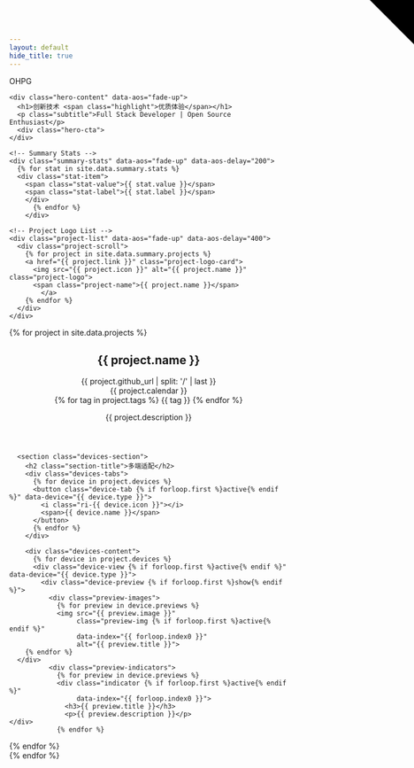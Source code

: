 ```yaml
---
layout: default
hide_title: true
---
```

<meta name="viewport" content="width=device-width, initial-scale=1.0, maximum-scale=1.0, user-scalable=no, viewport-fit=cover">
<!-- 在文件顶部添加样式链接 -->
<link rel="stylesheet" href="{{ '/assets/css/style.css' | relative_url }}">
<link rel="stylesheet" href="{{ '/assets/css/main.css' | relative_url }}">
<link rel="stylesheet" href="https://cdnjs.cloudflare.com/ajax/libs/aos/2.3.4/aos.css" />
<script src="https://cdnjs.cloudflare.com/ajax/libs/aos/2.3.4/aos.js"></script>

<!-- 在文件顶部添加 -->
<link rel="preconnect" href="https://fonts.googleapis.com">
<link rel="preconnect" href="https://fonts.gstatic.com" crossorigin>
<link href="https://fonts.googleapis.com/css2?family=Inter:wght@400;500;600;700&display=swap" rel="stylesheet">
<link href="https://cdn.jsdelivr.net/npm/remixicon@3.5.0/fonts/remixicon.css" rel="stylesheet">
<canvas id="bgCanvas" class="background-canvas"></canvas>

<!-- Hero Section -->
<div class="hero">
      <!-- GitHub Corner -->
<a href="https://github.com/OHPG" class="github-corner" aria-label="View on GitHub">
  <svg width="80" height="80" viewBox="0 0 250 250" style="fill:var(--primary); color:#000; position: absolute; top: 0; border: 0; right: 0;" aria-hidden="true">
    <path d="M0,0 L115,115 L130,115 L142,142 L250,250 L250,0 Z"></path>
    <path d="M128.3,109.0 C113.8,99.7 119.0,89.6 119.0,89.6 C122.0,82.7 120.5,78.6 120.5,78.6 C119.2,72.0 123.4,76.3 123.4,76.3 C127.3,80.9 125.5,87.3 125.5,87.3 C122.9,97.6 130.6,101.9 134.4,103.2" fill="currentColor" style="transform-origin: 130px 106px;" class="octo-arm"></path>
    <path d="M115.0,115.0 C114.9,115.1 118.7,116.5 119.8,115.4 L133.7,101.6 C136.9,99.2 139.9,98.4 142.2,98.6 C133.8,88.0 127.5,74.4 143.8,58.0 C148.5,53.4 154.0,51.2 159.7,51.0 C160.3,49.4 163.2,43.6 171.4,40.1 C171.4,40.1 176.1,42.5 178.8,56.2 C183.1,58.6 187.2,61.8 190.9,65.4 C194.5,69.0 197.7,73.2 200.1,77.6 C213.8,80.2 216.3,84.9 216.3,84.9 C212.7,93.1 206.9,96.0 205.4,96.6 C205.1,102.4 203.0,107.8 198.3,112.5 C181.9,128.9 168.3,122.5 157.7,114.1 C157.9,116.9 156.7,120.9 152.7,124.9 L141.0,136.5 C139.8,137.7 141.6,141.9 141.8,141.8 Z" fill="currentColor" class="octo-body"></path>
  </svg>
</a>
  <div class="container">
    <nav class="nav">
      <div class="logo">OHPG</div>
    </nav>
    
    <div class="hero-content" data-aos="fade-up">
      <h1>创新技术 <span class="highlight">优质体验</span></h1>
      <p class="subtitle">Full Stack Developer | Open Source Enthusiast</p>
      <div class="hero-cta">
    </div>
  </div>

    <!-- Summary Stats -->
    <div class="summary-stats" data-aos="fade-up" data-aos-delay="200">
      {% for stat in site.data.summary.stats %}
      <div class="stat-item">
        <span class="stat-value">{{ stat.value }}</span>
        <span class="stat-label">{{ stat.label }}</span>
        </div>
          {% endfor %}
        </div>
        
    <!-- Project Logo List -->
    <div class="project-list" data-aos="fade-up" data-aos-delay="400">
      <div class="project-scroll">
        {% for project in site.data.summary.projects %}
        <a href="{{ project.link }}" class="project-logo-card">
          <img src="{{ project.icon }}" alt="{{ project.name }}" class="project-logo">
          <span class="project-name">{{ project.name }}</span>
            </a>
        {% endfor %}
      </div>
    </div>
  </div>
    </div>

<!-- Projects Section -->
<section id="projects" class="projects-section">
  <div class="container">
  {% for project in site.data.projects %}
  <div class="project-showcase" data-aos="fade-up" id="{{ project.name }}">
      <header class="project-header">
        <h1 class="project-title">{{ project.name }}</h1>
        <div class="project-meta">
          <div class="meta-item">
            <i class="ri-github-fill"></i>
            <span>{{ project.github_url | split: '/' | last }}</span>
  </div>
          <div class="meta-item">
            <i class="ri-calendar-line"></i>
            <span>{{ project.calendar }}</span>
  </div>
    </div>
        <div class="tag-list">
          {% for tag in project.tags %}
          <span class="tag">{{ tag }}</span>
    {% endfor %}
  </div>
        <p class="project-description">{{ project.description }}</p>
      </header>

      <section class="devices-section">
        <h2 class="section-title">多端适配</h2>
        <div class="devices-tabs">
          {% for device in project.devices %}
          <button class="device-tab {% if forloop.first %}active{% endif %}" data-device="{{ device.type }}">
            <i class="ri-{{ device.icon }}"></i>
            <span>{{ device.name }}</span>
          </button>
          {% endfor %}
        </div>
        
        <div class="devices-content">
          {% for device in project.devices %}
          <div class="device-view {% if forloop.first %}active{% endif %}" data-device="{{ device.type }}">
            <div class="device-preview {% if forloop.first %}show{% endif %}">
              <div class="preview-images">
                {% for preview in device.previews %}
                <img src="{{ preview.image }}"
                     class="preview-img {% if forloop.first %}active{% endif %}"
                     data-index="{{ forloop.index0 }}"
                     alt="{{ preview.title }}">
        {% endfor %}
      </div>
              <div class="preview-indicators">
                {% for preview in device.previews %}
                <div class="indicator {% if forloop.first %}active{% endif %}"
                     data-index="{{ forloop.index0 }}">
                  <h3>{{ preview.title }}</h3>
                  <p>{{ preview.description }}</p>
    </div>
                {% endfor %}
  </div>
    </div>
  </div>
  {% endfor %}
  </div>
</section>
    </div>
    {% endfor %}
  </div>
</section>

<script>
  document.addEventListener('DOMContentLoaded', function() {
    // 初始化 AOS
    AOS.init({
      duration: 1000,
      once: true
    });

     // 设备类型切换
    const deviceTabs = document.querySelectorAll('.device-tab');
    deviceTabs.forEach(tab => {
        tab.addEventListener('click', function(e) {
            // 获取当前 tab 的索引位置
            const tabContainer = tab.closest('.devices-tabs');
            const tabs = Array.from(tabContainer.querySelectorAll('.device-tab'));
            const clickedIndex = tabs.indexOf(tab);
            
            // 设置 data-active 属性
            tabContainer.setAttribute('data-active', clickedIndex.toString());

            // 创建波纹效果
            const ripple = document.createElement('span');
            ripple.classList.add('ripple');
            const rect = tab.getBoundingClientRect();
            const x = e.clientX - rect.left;
            const y = e.clientY - rect.top;
            ripple.style.left = x + 'px';
            ripple.style.top = y + 'px';
            tab.appendChild(ripple);
            
            // 移除旧的波纹
            setTimeout(() => ripple.remove(), 800);

            const device = tab.dataset.device;
            const container = tab.closest('.devices-section');
            
            // 更新标签状态
            container.querySelectorAll('.device-tab').forEach(t => t.classList.remove('active'));
            tab.classList.add('active');
            
            // 更新设备视图
            const views = container.querySelectorAll('.device-view');
            const activeView = container.querySelector(`.device-view[data-device="${device}"]`);
            
            // 淡出当前视图
            views.forEach(view => {
                if (view !== activeView) {
                    view.querySelector('.device-preview')?.classList.remove('show');
                    setTimeout(() => {
                        view.classList.remove('active');
                    }, 300);
                }
            });

            // 淡入新视图
            if (activeView) {
                setTimeout(() => {
                    activeView.classList.add('active');
                    setTimeout(() => {
                        activeView.querySelector('.device-preview')?.classList.add('show');
                    }, 50);
                }, 300);
            }
        });
    });

    // 图片和指示器联动
    const indicators = document.querySelectorAll('.indicator');
    indicators.forEach(indicator => {
        indicator.addEventListener('click', () => {
            const index = indicator.dataset.index;
            const deviceView = indicator.closest('.device-view');
            
            // 更新指示器状态
            deviceView.querySelectorAll('.indicator').forEach(i => i.classList.remove('active'));
            indicator.classList.add('active');
            
            // 更新图片状态
            deviceView.querySelectorAll('.preview-img').forEach(img => {
                img.classList.remove('active');
                if (img.dataset.index === index) {
                    img.classList.add('active');
                }
            });
        });
    });

    // 添加hover时的光晕效果
    deviceTabs.forEach(tab => {
        tab.addEventListener('mousemove', function(e) {
            const rect = tab.getBoundingClientRect();
            const x = e.clientX - rect.left;
            const y = e.clientY - rect.top;
            
            tab.style.setProperty('--x', `${x}px`);
            tab.style.setProperty('--y', `${y}px`);
        });
    });
    
    // 背景动效增强
    const canvas = document.getElementById('bgCanvas');
    const ctx = canvas.getContext('2d');
    
    // 设置 canvas 尺寸
    function setCanvasSize() {
      canvas.width = window.innerWidth;
      canvas.height = window.innerHeight;
    }
    setCanvasSize();
    window.addEventListener('resize', setCanvasSize);

    // 简化的粒子类
    class Particle {
      constructor() {
        this.reset();
      }

      reset() {
        this.x = Math.random() * canvas.width;
        this.y = Math.random() * canvas.height;
        this.size = Math.random() * 2 + 0.5;
        this.speedX = (Math.random() - 0.5) * 0.5; // 降低速度
        this.speedY = (Math.random() - 0.5) * 0.5;
        this.opacity = Math.random() * 0.3 + 0.1; // 降低透明度
        this.color = this.getRandomColor();
      }

      getRandomColor() {
        const colors = [
          `rgba(59, 244, 251, ${this.opacity})`,
          `rgba(50, 255, 165, ${this.opacity})`
        ];
        return colors[Math.floor(Math.random() * colors.length)];
      }

      update() {
        this.x += this.speedX;
        this.y += this.speedY;
        
        // 简化的边界检查
        if (this.x < 0 || this.x > canvas.width || 
            this.y < 0 || this.y > canvas.height) {
          this.reset();
        }
      }

      draw() {
        ctx.beginPath();
        ctx.fillStyle = this.color;
        ctx.arc(this.x, this.y, this.size, 0, Math.PI * 2);
        ctx.fill();
      }
    }
        
    // 优化的连线函数
    function drawLines() {
            ctx.beginPath();
      for (let i = 0; i < particles.length; i += 2) { // 减少循环次数
        for (let j = i + 1; j < Math.min(i + 5, particles.length); j++) { // 限制连线数量
          const dx = particles[i].x - particles[j].x;
          const dy = particles[i].y - particles[j].y;
          const distance = dx * dx + dy * dy; // 避免开方运算
          const maxDistance = 10000; // 150 * 150

          if (distance < maxDistance) {
            ctx.moveTo(particles[i].x, particles[i].y);
            ctx.lineTo(particles[j].x, particles[j].y);
          }
        }
      }
      ctx.strokeStyle = 'rgba(59, 244, 251, 0.03)';
      ctx.stroke();
    }

    // 简化的鼠标交互
    let mouse = {
      x: null,
      y: null,
      radius: 100
    };

    function handleMouseInteraction() {
      if (!mouse.x || !mouse.y) return;
      
      for (let i = 0; i < particles.length; i += 2) { // 减少循环次数
        const particle = particles[i];
        const dx = particle.x - mouse.x;
        const dy = particle.y - mouse.y;
        const distance = dx * dx + dy * dy;
        
        if (distance < mouse.radius * mouse.radius) {
          particle.x += dx * 0.02;
          particle.y += dy * 0.02;
        }
      }
    }

    // 减少粒子数量
    const particles = [];
    const particleCount = Math.min(window.innerWidth / 20, 40); // 减少粒子数量

    for (let i = 0; i < particleCount; i++) {
      particles.push(new Particle());
    }

    // 优化的动画循环
    let animationFrameId;
    let lastTime = 0;
    const fps = 30; // 限制帧率
    const fpsInterval = 1000 / fps;
    function animate(currentTime) {
      animationFrameId = requestAnimationFrame(animate);

      // 控制帧率
      const elapsed = currentTime - lastTime;
      if (elapsed < fpsInterval) return;
      lastTime = currentTime - (elapsed % fpsInterval);

      // 使用半透明矩形而不是完全清除画布
      ctx.fillStyle = 'rgba(0, 0, 0, 0.1)';
      ctx.fillRect(0, 0, canvas.width, canvas.height);
      
      // 更新和绘制粒子
      particles.forEach(particle => {
        particle.update();
        particle.draw();
    });

      // 绘制连线
      drawLines();
      
      // 处理鼠标交互
      handleMouseInteraction();
    }

    // 事件监听器
    canvas.addEventListener('mousemove', function(event) {
      mouse.x = event.x;
      mouse.y = event.y;
    }, { passive: true });
    canvas.addEventListener('mouseleave', function() {
      mouse.x = null;
      mouse.y = null;
    });

    // 优化的触摸事件
    canvas.addEventListener('touchmove', function(event) {
      mouse.x = event.touches[0].clientX;
      mouse.y = event.touches[0].clientY;
    }, { passive: true });

    canvas.addEventListener('touchend', function() {
      mouse.x = null;
      mouse.y = null;
    });

    // 页面可见性优化
    document.addEventListener('visibilitychange', function() {
      if (document.hidden) {
        cancelAnimationFrame(animationFrameId);
      } else {
        lastTime = 0;
    animate();
      }
    });

    // 开始动画
    animate();

    // 初始化设备预览
    function initDevicePreview() {
      const deviceViews = document.querySelectorAll('.device-view');
      
      deviceViews.forEach(deviceView => {
        const indicators = deviceView.querySelectorAll('.indicator');
        const totalIndicators = indicators.length;
        
        indicators.forEach((indicator, index) => {
          // 计算弧形分布的角度
          const arcSpan = 60; // 总弧度范围
          const startAngle = -arcSpan / 2; // 起始角度
          const angleStep = arcSpan / (totalIndicators - 1 || 1); // 角度步进
          const angle = startAngle + (index * angleStep);
          
          // 设置transform样式
          indicator.style.transform = `
            perspective(1000px) 
            rotateY(10deg) 
            translateX(20px)
            rotate(${angle}deg)
          `;
          // 添加点击事件
        indicator.addEventListener('click', function() {
          // 移除其他激活状态
            indicators.forEach(i => {
              i.classList.remove('active');
              // 重置非激活状态的transform
              const idx = Array.from(indicators).indexOf(i);
              const ang = startAngle + (idx * angleStep);
              i.style.transform = `
                perspective(1000px) 
                rotateY(10deg) 
                translateX(20px)
                rotate(${ang}deg)
              `;
            });
            
            // 添加当前激活状态
          this.classList.add('active');
            // 设置激活状态的transform
            this.style.transform = `
              perspective(1000px) 
              rotateY(0deg) 
              translateX(40px)
              rotate(${angle}deg)
            `;
          
          // 更新预览图片
          const previewImages = this.closest('.device-preview')
            .querySelector('.preview-images');
          const targetImage = previewImages
            .querySelector(`[data-index="${this.dataset.index}"]`);
          
          if (targetImage) {
            previewImages.querySelectorAll('.preview-img')
              .forEach(img => img.classList.remove('active'));
            targetImage.classList.add('active');
            
            // 添加切换动画
            previewImages.style.animation = 'none';
            previewImages.offsetHeight; // 触发重绘
            previewImages.style.animation = 'float 6s ease-in-out infinite';
          }
});
      });
});
    }

    // 调用初始化
    initDevicePreview();
});
</script>
